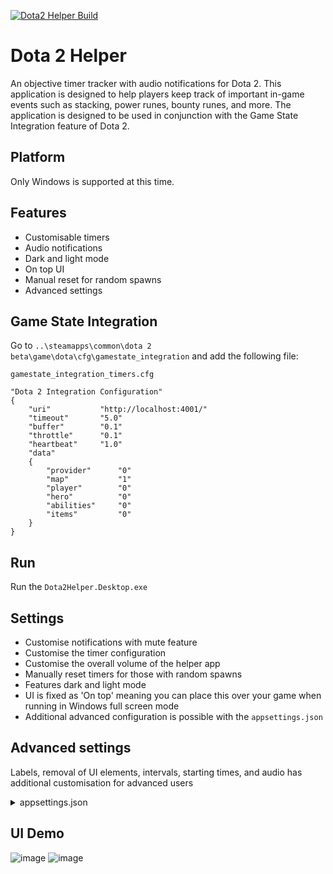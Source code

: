 [![Dota2 Helper Build](https://github.com/pjmagee/dota2-helper/actions/workflows/build.yaml/badge.svg)](https://github.com/pjmagee/dota2-helper/actions/workflows/build.yaml)
 
 # Dota 2 Helper

An objective timer tracker with audio notifications for Dota 2. This application is designed to help players keep track of important in-game events such as stacking, power runes, bounty runes, and more. The application is designed to be used in conjunction with the Game State Integration feature of Dota 2.

## Platform

Only Windows is supported at this time.

## Features

- Customisable timers
- Audio notifications
- Dark and light mode
- On top UI
- Manual reset for random spawns
- Advanced settings

## Game State Integration

Go to `..\steamapps\common\dota 2 beta\game\dota\cfg\gamestate_integration` and add the following file:

`gamestate_integration_timers.cfg`

```plaintext
"Dota 2 Integration Configuration"
{
    "uri"           "http://localhost:4001/"
    "timeout"       "5.0"
    "buffer"        "0.1"
    "throttle"      "0.1"
    "heartbeat"     "1.0"
    "data"
    {
        "provider"      "0"
        "map"           "1"
        "player"        "0"
        "hero"          "0"
        "abilities"     "0"
        "items"         "0"
    }
}
```

## Run

Run the `Dota2Helper.Desktop.exe`

## Settings

- Customise notifications with mute feature
- Customise the timer configuration
- Customise the overall volume of the helper app
- Manually reset timers for those with random spawns
- Features dark and light mode
- UI is fixed as 'On top' meaning you can place this over your game when running in Windows full screen mode
- Additional advanced configuration is possible with the `appsettings.json`

## Advanced settings

Labels, removal of UI elements, intervals, starting times, and audio has additional customisation for advanced users

<!-- markdownlint-disable MD033 -->
<details>
<summary>appsettings.json</summary>

```json
{
  "DotaTimers": [
    {
      "Label": "Stack",
      "First": "02:00",
      "Interval": "01:00",
      "Reminder": "00:15",
      "AudioFile": "audio/Stack.mp3",
      "IsManualReset": false,
      "IsEnabled": true
    },
    {
      "Label": "Wisdom",
      "First": "07:00",
      "Interval": "07:00",
      "Reminder": "00:45",
      "AudioFile": "audio/Wisdom.mp3",
      "IsManualReset": false,
      "IsEnabled": true
    },
    {
      "Label": "Bounty",
      "First": "00:00",
      "Interval": "03:00",
      "Reminder": "00:20",
      "AudioFile": "audio/Bounty.mp3",
      "IsManualReset": false,
      "IsEnabled": true
    },
    {
      "Label": "Power",
      "First": "06:00",
      "Interval": "06:00",
      "Reminder": "00:20",
      "AudioFile": "audio/Power.mp3",
      "IsManualReset": false,
      "IsEnabled": true
    },
    {
      "Label": "Lotus",
      "First": "03:00",
      "Interval": "03:00",
      "Reminder": "00:15",
      "AudioFile": "audio/Lotus.mp3",
      "IsManualReset": false,
      "IsEnabled": true
    },
    {
      "Label": "Tormentor (R)",
      "First": "20:00",
      "Interval": "10:00",
      "Reminder": "00:45",
      "AudioFile": "audio/Tormentor.mp3",
      "IsManualReset": true,
      "IsEnabled": true
    },
    {
      "Label": "Tormentor (D)",
      "First": "20:00",
      "Interval": "10:00",
      "Reminder": "00:45",
      "AudioFile": "audio/Tormentor.mp3",
      "IsManualReset": true,
      "IsEnabled": true
    },
    {
      "Label": "Roshan",
      "First": "11:00",
      "Interval": "11:00",
      "Reminder": "03:00",
      "AudioFile": "audio/Roshan.mp3",
      "IsManualReset": true,
      "IsEnabled": false
    },
    {
      "Label": "Catapult",
      "First": "05:00",
      "Interval": "05:00",
      "Reminder": "00:30",
      "AudioFile": "audio/Catapult.mp3",
      "IsManualReset": false,
      "IsEnabled": false
    }
  ]
}
```

</details>

## UI Demo

![image](https://github.com/pjmagee/dota2-helper/assets/292720/f62d6d28-0f5a-4162-9035-28d86c620eb5)
![image](https://github.com/pjmagee/dota2-helper/assets/292720/01e036ee-f454-49d1-83d9-fb2fd6b6799d)
